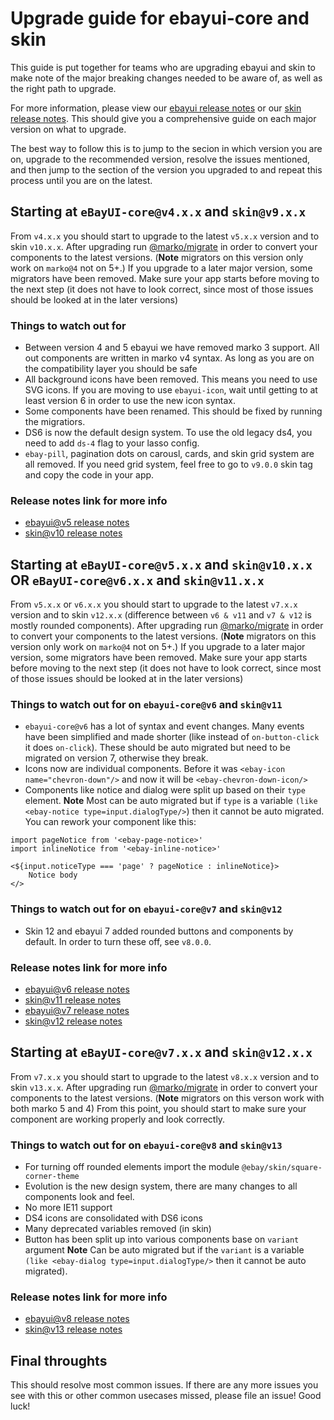 # Upgrade guide for ebayui-core and skin

This guide is put together for teams who are upgrading ebayui and skin to make note of the major breaking changes needed to be aware of, as well as the right path to upgrade.

For more information, please view our [ebayui release notes](https://github.com/eBay/ebayui-core/releases/) or our [skin release notes](https://github.com/eBay/skin/releases/). This should give you a comprehensive guide on each major version on what to upgrade.

The best way to follow this is to jump to the secion in which version you are on, upgrade to the recommended version, resolve the issues mentioned, and then jump to the section of the version you upgraded to and repeat this process until you are on the latest.

## Starting at `eBayUI-core@v4.x.x` and `skin@v9.x.x`

From `v4.x.x` you should start to upgrade to the latest `v5.x.x` version and to skin `v10.x.x`. After upgrading run [@marko/migrate](https://github.com/marko-js/cli/tree/main/packages/migrate) in order to convert your components to the latest versions. (**Note** migrators on this version only work on `marko@4` not on 5+.)
If you upgrade to a later major version, some migrators have been removed.
Make sure your app starts before moving to the next step (it does not have to look correct, since most of those issues should be looked at in the later versions)

### Things to watch out for

- Between version 4 and 5 ebayui we have removed marko 3 support. All out components are written in marko v4 syntax. As long as you are on the compatibility layer you should be safe
- All background icons have been removed. This means you need to use SVG icons. If you are moving to use `ebayui-icon`, wait until getting to at least version 6 in order to use the new icon syntax.
- Some components have been renamed. This should be fixed by running the migratiors.
- DS6 is now the default design system. To use the old legacy ds4, you need to add `ds-4` flag to your lasso config.
- `ebay-pill`, pagination dots on carousl, cards, and skin grid system are all removed. If you need grid system, feel free to go to `v9.0.0` skin tag and copy the code in your app.

### Release notes link for more info

- [ebayui@v5 release notes](https://github.com/eBay/ebayui-core/releases/tag/v5.0.0)
- [skin@v10 release notes](https://github.com/eBay/skin/releases/tag/v10.0.0)

## Starting at `eBayUI-core@v5.x.x` and `skin@v10.x.x` OR `eBayUI-core@v6.x.x` and `skin@v11.x.x`

From `v5.x.x` or `v6.x.x` you should start to upgrade to the latest `v7.x.x` version and to skin `v12.x.x` (difference between `v6 & v11` and `v7 & v12` is mostly rounded components). After upgrading run [@marko/migrate](https://github.com/marko-js/cli/tree/main/packages/migrate) in order to convert your components to the latest versions. (**Note** migrators on this version only work on `marko@4` not on 5+.)
If you upgrade to a later major version, some migrators have been removed.
Make sure your app starts before moving to the next step (it does not have to look correct, since most of those issues should be looked at in the later versions)

### Things to watch out for on `ebayui-core@v6` and `skin@v11`

- `ebayui-core@v6` has a lot of syntax and event changes. Many events have been simplified and made shorter (like instead of `on-button-click` it does `on-click`). These should be auto migrated but need to be migrated on version 7, otherwise they break.
- Icons now are individual components. Before it was `<ebay-icon name="chevron-down"/>` and now it will be `<ebay-chevron-down-icon/>`
- Components like notice and dialog were split up based on their `type` element. **Note** Most can be auto migrated but if `type` is a variable `(like <ebay-notice type=input.dialogType/>`) then it cannot be auto migrated. You can rework your component like this:

```
import pageNotice from '<ebay-page-notice>'
import inlineNotice from '<ebay-inline-notice>'

<${input.noticeType === 'page' ? pageNotice : inlineNotice}>
    Notice body
</>
```

### Things to watch out for on `ebayui-core@v7` and `skin@v12`

- Skin 12 and ebayui 7 added rounded buttons and components by default. In order to turn these off, see `v8.0.0`.

### Release notes link for more info

- [ebayui@v6 release notes](https://github.com/eBay/ebayui-core/releases/tag/v6.0.0)
- [skin@v11 release notes](https://github.com/eBay/skin/releases/tag/v11.0.0)
- [ebayui@v7 release notes](https://github.com/eBay/ebayui-core/releases/tag/v7.0.0)
- [skin@v12 release notes](https://github.com/eBay/skin/releases/tag/v12.0.0)

## Starting at `eBayUI-core@v7.x.x` and `skin@v12.x.x`

From `v7.x.x` you should start to upgrade to the latest `v8.x.x` version and to skin `v13.x.x`. After upgrading run [@marko/migrate](https://github.com/marko-js/cli/tree/main/packages/migrate) in order to convert your components to the latest versions. (**Note** migrators on this verson work with both marko 5 and 4)
From this point, you should start to make sure your component are working properly and look correctly.

### Things to watch out for on `ebayui-core@v8` and `skin@v13`

- For turning off rounded elements import the module `@ebay/skin/square-corner-theme`
- Evolution is the new design system, there are many changes to all components look and feel.
- No more IE11 support
- DS4 icons are consolidated with DS6 icons
- Many deprecated variables removed (in skin)
- Button has been split up into various components base on `variant` argument **Note** Can be auto migrated but if the `variant` is a variable `(like <ebay-dialog type=input.dialogType/>` then it cannot be auto migrated).

### Release notes link for more info

- [ebayui@v8 release notes](https://github.com/eBay/ebayui-core/releases/tag/v8.0.0)
- [skin@v13 release notes](https://github.com/eBay/skin/releases/tag/v13.0.0)

## Final throughts

This should resolve most common issues. If there are any more issues you see with this or other common usecases missed, please file an issue!
Good luck!
